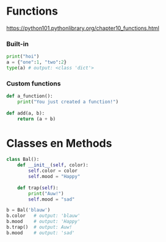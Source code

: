 # Functions
https://python101.pythonlibrary.org/chapter10_functions.html

### Built-in
```python
print("hoi")
a = {"one":1, "two":2}
type(a) # output: <class 'dict'>
```

### Custom functions
```python 
def a_function():
    print("You just created a function!")
    
def add(a, b):
    return (a + b)
```

# Classes en Methods
```python
class Bal():
    def __init__(self, color):
        self.color = color
        self.mood = "Happy"
        
    def trap(self):
        print("Auw!")
        self.mood = "sad"

b = Bal('blauw')
b.color   # output: 'blauw'
b.mood    # output: 'Happy'
b.trap()  # output: Auw!
b.mood    # output: 'sad'
```

